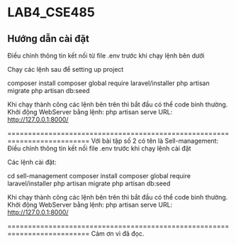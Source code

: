 # LAB4_CSE485

## Hướng dẫn cài đặt

Điều chỉnh thông tin kết nối từ file .env trước khi chạy lệnh bên dưới

Chạy các lệnh sau để setting up project

composer install
composer global require laravel/installer
php artisan migrate
php artisan db:seed

Khi chạy thành công các lệnh bên trên thì bắt đầu có thể code bình thường.
Khởi động WebServer bằng lệnh: php artisan serve
URL: http://127.0.0.1:8000/

==========================================================================
Với bài tập số 2 có tên là Sell-management:
Điều chỉnh thông tin kết nối file .env trước khi chạy lệnh cài đặt

Các lệnh cài đặt:

cd sell-management
composer install
composer global require laravel/installer
php artisan migrate
php artisan db:seed

Khi chạy thành công các lệnh bên trên thì bắt đầu có thể code bình thường.
Khởi động WebServer bằng lệnh: php artisan serve
URL: http://127.0.0.1:8000/

==========================================================================
Cảm ơn vì đã đọc.
